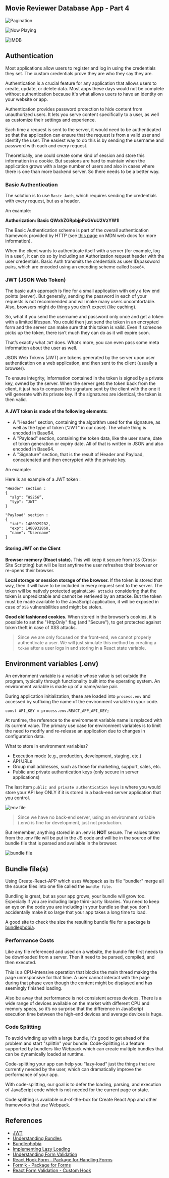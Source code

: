 ## Movie Reviewer Database App - Part 4

![Pagination](images/pagination.png)

![Now Playing](images/now-playing.png)

![IMDB](images/IMDB-api-now-playing.png)


## Authentication 

Most applications allow users to register and log in using the credentials they set. The custom credentials prove they are who they say they are.

Authentication is a crucial feature for any application that allows users to create, update, or delete data. Most apps these days would not be complete without authentication because it's what allows users to have an identity on your website or app.

Authentication provides password protection to hide content from unauthorized users. It lets you serve content specifically to a user, as well as customize their settings and experience.

Each time a request is sent to the server, it would need to be authenticated so that the application can ensure that the request is from a valid user and identify the user. The easiest way to do this is by sending the username and password with each and every request.

Theoretically, one could create some kind of session and store this information in a cookie. But sessions are hard to maintain when the application grows with a large number of users and also in cases where there is one than more backend server. So there needs to be a better way.

### Basic Authentication 

The solution is to use `Basic Auth`, which requires sending the credentials with every request, but as a header.

An example:

<strong>Authorization: Basic QWxhZGRpbjpPcGVuU2VzYW1l</strong>

The Basic Authentication scheme is part of the overall authentication framework provided by HTTP (see <a href="https://developer.mozilla.org/en-US/docs/Web/HTTP/Authentication">this page</a> on MDN web docs for more information).

When the client wants to authenticate itself with a server (for example, log in a user), it can do so by including an Authorization request header with the user credentials. Basic Auth transmits the credentials as user ID/password pairs, which are encoded using an encoding scheme called `base64`.

### JWT (JSON Web Token)

The basic auth approach is fine for a small application with only a few end points (server). But generally, sending the password in each of your requests is not recommended and will make many users uncomfortable. Also, browsers might do things you don’t expect (like caching). 

So, what if you send the username and password only once and get a token with a limited lifespan. You could then just send the token in an encrypted form and the server can make sure that this token is valid. Even if someone picks up the token, there isn’t much they can do as it will expire soon.

That’s exactly what `JWT` does. What’s more, you can even pass some meta information about the user as well.

JSON Web Tokens (JWT) are tokens generated by the server upon user authentication on a web application, and then sent to the client (usually a browser).

To ensure integrity, information contained in the token is signed by a private key, owned by the server. When the server gets the token back from the client, it just has to compare the signature sent by the client with the one it will generate with its private key. If the signatures are identical, the token is then valid.

#### A JWT token is made of the following elements:

 - A "Header" section, containing the algorithm used for the signature, as well as the type of token ("JWT" in our case). The whole thing is encoded in Base64.
 - A "Payload" section, containing the token data, like the user name, date of token generation or expiry date. All of that is written in JSON and also encoded in Base64.
- A "Signature" section, that is the result of Header and Payload, concatenated and then encrypted with the private key.

An example:

Here is an example of a JWT token :

```JS
"Header" section :
{
  "alg": “HS256”,
  "typ": “JWT”
}

"Payload" section :
{
  "iat": 1480929282,
  "exp": 1480932868,
  "name": "Username"
}
```

#### Storing JWT on the Client

<strong>Browser memory (React state).</strong> This will keep it secure from `XSS` (Cross-Site Scripting) but will be lost anytime the user refreshes their browser or re-opens their browser. 

<strong>Local storage or session storage of the browser.</strong>  If the token is stored that way, then it will have to be included in every request sent to the server. The token will be natively protected against`CSRF attacks` considering that the token is unpredictable and cannot be retrieved by an attacke. But the token must be made available to the JavaScript application, it will be exposed in case of `XSS` vulnerabilities and might be stolen.

<strong>Good old fashioned cookies.</strong> When stored in the browser's cookies, it is possible to set the "HttpOnly" flag (and "Secure"), to get protected against token theft in case of XSS attacks.

> Since we are only focused on the front-end, we cannot properly authenticate a user. We will just simulate this method by creating a `token` after a user logs in and storing in a React state variable.

## Environment variables (.env)

An environment variable is a variable whose value is set outside the program, typically through functionality built into the operating system. An environment variable is made up of a name/value pair.

During application initialization, these are loaded into `process.env` and accessed by suffixing the name of the environment variable in your code.

```JS
const API_KEY = process.env.REACT_APP_API_KEY;
```

At runtime, the reference to the environment variable name is replaced with its current value. The primary use case for environment variables is to limit the need to modify and re-release an application due to changes in configuration data.

What to store in environment variables?

 - Execution mode (e.g., production, development, staging, etc.)
 - API URLs
 - Group mail addresses, such as those for marketing, support, sales, etc.
 - Public and private authentication keys (only secure in server applications)

The last item `public and private authentication keys` is where you would store your API key ONLY if it is stored in a back-end server application that you control.  

![env file](images/env-process.png)

> Since we have no back-end server, using an environment variable (.env) is fine for development, just not production.

But remember, anything stored in an .env is <strong>NOT</strong> secure. The values taken from the .env file will be put in the JS code and will be in the source of the bundle file that is parsed and available in the browser.

![bundle file](images/bundle.png)

## Bundle file(s)

Using Create-React-APP which uses Webpack as its file "bundler" merge all the source files into one file called the `bundle file`. 

Bundling is great, but as your app grows, your bundle will grow too. Especially if you are including large third-party libraries. You need to keep an eye on the code you are including in your bundle so that you don’t accidentally make it so large that your app takes a long time to load.

A good site to check the size the resulting bundle file for a package is <a href="https://bundlephobia.com/">bundlephobia</a>.

### Performance Costs

Like any file referenced and used on a website, the bundle file  first needs to be downloaded from a server. Then it need to be parsed, compiled, and then executed. 
 
This is a CPU-intensive operation that blocks the main thread making the page unresponsive for that time.  A user cannot interact with the page during that phase even though the content might be displayed and has seemingly finished loading. 

Also be away that performance is not consistent across devices. There is a wide range of devices available on the market with different CPU and memory specs, so it’s no surprise that the difference in JavaScript execution time between the high-end devices and average devices is huge.

### Code Splitting

To avoid winding up with a large bundle, it's good to get ahead of the problem and start "splittin" your bundle. Code-Splitting is a feature supported by bundlers like Webpack which can create multiple bundles that can be dynamically loaded at runtime.

Code-splitting your app can help you "lazy-load" just the things that are currently needed by the user, which can dramatically improve the performance of your app.

With code-splitting, our goal is to defer the loading, parsing, and execution of JavaScript code which is not needed for the current page or state.

Code splitting is available out-of-the-box for Create React App and other frameworks that use Webpack.

## References
 
- [JWT](https://jwt.io/)
- [Understanding Bundles](https://www.youtube.com/watch?v=MK62LTOt60g)
- [Bundlephobia](https://bundlephobia.com/)
- [Implementing Lazy Loading](https://www.youtube.com/watch?v=nks5rQEZsQg)
- [Understanding Form Validation](https://cxl.com/blog/form-validation/)
- [React Hook Form - Package for Handling Forms](https://react-hook-form.com/)
- [Formik - Package for Forms](https://formik.org/docs/overview)
- [React Form Validation - Custom Hook](https://www.youtube.com/watch?v=KGFG-yQD7Dw)